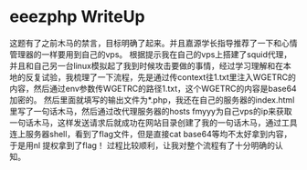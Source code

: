 # eeezphp WriteUp
这题有了之前木马的禁言，目标明确了起来。并且嘉源学长指导推荐了一下和心情管理器的一样要用到自己的vps。
根据提示我在自己的vps上搭建了squid代理，并且和自己另一台linux模拟起了我到时候攻击要做的事情，经过学习理解和在本地的反复试验，我梳理了一下流程，先是通过传context往1.txt里注入WGETRC的内容，然后通过env参数传WGETRC的路径1.txt，这个WGETRC的内容是base64加密的。
然后里面就填写的输出文件为*.php，我还在自己的服务器的index.html里写了一句话木马，然后通过改代理服务器的hosts fmyyy为自己vps的ip来获取一句话木马，这样发送请求后就成功在网站目录创建了我的一句话木马，通过工具连上服务器shell，看到了flag文件，但是直接cat base64等均不太好拿到内容，于是用nl 提权拿到了flag！
过程比较顺利，让我对整个流程有了十分明确的认知。